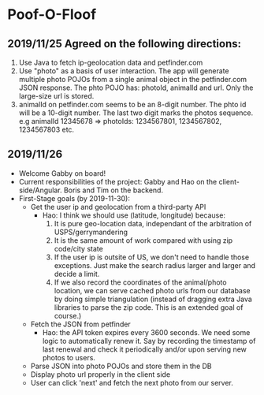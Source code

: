 
# Poof-O-Floof
## 2019/11/25 Agreed on the following directions:
1. Use Java to fetch ip-geolocation data and petfinder.com
2. Use "photo" as a basis of user interaction. The app will generate multiple photo POJOs from a single animal object in the petfinder.com JSON response. The phto POJO has: photoId, animalId and url. Only the large-size url is stored.
3. animalId on petfinder.com seems to be an 8-digit number. The phto id will be a 10-digit number. The last two digit marks the photos sequence. e.g animalId 12345678 => photoIds: 1234567801, 1234567802, 1234567803 etc.
## 2019/11/26
* Welcome Gabby on board!
* Current responsibilities of the project: Gabby and Hao on the client-side/Angular. Boris and Tim on the backend.
* First-Stage goals (by 2019-11-30):
  * Get the user ip and geolocation from a third-party API
    * Hao: I think we should use (latitude, longitude) because:
      1. It is pure geo-location data, independant of the arbitration of USPS/gerrymandering
      2. It is the same amount of work compared with using zip code/city state
      3. If the user ip is outsite of US, we don't need to handle those exceptions. Just make the search radius larger and larger and decide a limit.
      4. If we also record the coordinates of the animal/photo location, we can serve cached photo urls from our database by doing simple triangulation (instead of dragging extra Java libraries to parse the zip code. This is an extended goal of course.)
  * Fetch the JSON from petfinder
    * Hao: the API token expires every 3600 seconds. We need some logic to automatically renew it. Say by recording the timestamp of last renewal and check it periodically and/or upon serving new photos to users. 
  * Parse JSON into photo POJOs and store them in the DB
  * Display photo url properly in the client side
  * User can click 'next' and fetch the next photo from our server.
